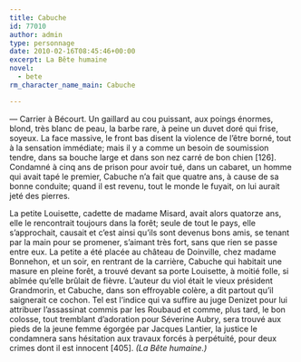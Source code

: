 ```yaml
---
title: Cabuche
id: 77010
author: admin
type: personnage
date: 2010-02-16T08:45:46+00:00
excerpt: La Bête humaine
novel:
  - bete
rm_character_name_main: Cabuche

---
```

— Carrier à Bécourt. Un gaillard au cou puissant, aux poings énormes, blond, très blanc de peau, la barbe rare, à peine un duvet doré qui frise, soyeux. La face massive, le front bas disent la violence de l&rsquo;être borné, tout à la sensation immédiate; mais il y a comme un besoin de soumission tendre, dans sa bouche large et dans son nez carré de bon chien [126]. Condamné à cinq ans de prison pour avoir tué, dans un cabaret, un homme qui avait tapé le premier, Cabuche n&rsquo;a fait que quatre ans, à cause de sa bonne conduite; quand il est revenu, tout le monde le fuyait, on lui aurait jeté des pierres.

La petite Louisette, cadette de madame Misard, avait alors quatorze ans, elle le rencontrait toujours dans la forêt; seule de tout le pays, elle s&rsquo;approchait, causait et c&rsquo;est ainsi qu&rsquo;ils sont devenus bons amis, se tenant par la main pour se promener, s&rsquo;aimant très fort, sans que rien se passe entre eux. La petite a été placée au château de Doinville, chez madame Bonnehon, et un soir, en rentrant de la carrière, Cabuche qui habitait une masure en pleine forêt, a trouvé devant sa porte Louisette, à moitié folle, si abîmée qu&rsquo;elle brûlait de fièvre. L&rsquo;auteur du viol était le vieux président Grandmorin, et Cabuche, dans son effroyable colère, a dit partout qu&rsquo;il saignerait ce cochon. Tel est l&rsquo;indice qui va suffire au juge Denizet pour lui attribuer l&rsquo;assassinat commis par les Roubaud et comme, plus tard, le bon colosse, tout tremblant d&rsquo;adoration pour Séverine Aubry, sera trouvé aux pieds de la jeune femme égorgée par Jacques Lantier, la justice le condamnera sans hésitation aux travaux forcés à perpétuité, pour deux crimes dont il est innocent [405]. _(La Bête humaine.)_